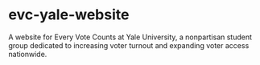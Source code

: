 # evc-yale-website
A website for Every Vote Counts at Yale University, a nonpartisan student group dedicated to increasing voter turnout and expanding voter access nationwide. 
